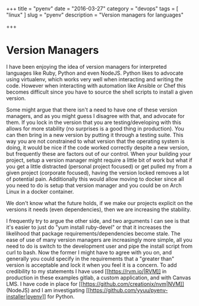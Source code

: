 +++
title = "pyenv" 
date = "2016-03-27"
category = "devops"
tags = [ "linux" ]
slug = "pyenv"
description = "Version managers for languages"

+++

Version Managers
================

I have been enjoying the idea of version managers for interpreted languages like Ruby, Python and even NodeJS. Python likes to advocate using virtualenv, which works very well when interacting and writing the code. However when interacting with automation like Ansible or Chef this becomes difficult since you have to source the shell scripts to install a given version.

Some might argue that there isn't a need to have one of these version managers, and as you might guess I disagree with that, and advocate for them. If you lock in the version that you are testing/developing with this allows for more stability (no surprises is a good thing in production). You can then bring in a new version by putting it through a testing suite. This way you are not constrained to what version that the operating system is doing, it would be nice if the code worked correctly despite a new version, but frequently these are factors out of our control. When your building your project, setup a version manager might require a little bit of work but what if you get a little distracted (personal project focused) or get pulled my from a given project (corporate focused), having the version locked removes a lot of potential pain. Additionally this would allow moving to docker since all you need to do is setup that version manager and you could be on Arch Linux in a docker container. 

We don't know what the future holds, if we make our projects explicit on the versions it needs (even dependencies), then we are increasing the stability.


I frequently try to argue the other side, and two arguments I can see is that it's easier to just do "yum install ruby-devel" or that it increases the likelihood that package requirements/dependencies become stale. The ease of use of many version managers are increasingly more simple, all you need to do is switch to the development user and pipe the install script from curl to bash. Now the former I might have to agree with you on, and generally you could specify in the requirements that a "greater than" version is acceptable and lock it when you feel it is a concern.
To add credibility to my statements I have used [[https://rvm.io/|RVM]] in production in these examples gitlab, a custom application, and with Canvas LMS. I have code in place for [[https://github.com/creationix/nvm|NVM]] (NodeJS) and I am investigating [[https://github.com/yyuu/pyenv-installer|pyenv]] for Python.

